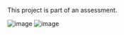 This project is part of an assessment.

![image](https://github.com/NehaChawdipande/BuildPipeline/assets/51154883/7c4e965d-2d01-43a1-8723-0a1e466409b8)
![image](https://github.com/NehaChawdipande/BuildPipeline/assets/51154883/b52a43c1-18cd-4272-9c0c-179d83e68238)
